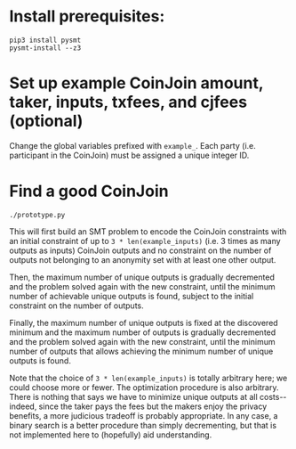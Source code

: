 # Install prerequisites:
```
pip3 install pysmt
pysmt-install --z3
```

# Set up example CoinJoin amount, taker, inputs, txfees, and cjfees (optional)

Change the global variables prefixed with `example_`. Each party (i.e. participant in the CoinJoin) must be assigned a unique integer ID.

# Find a good CoinJoin

```
./prototype.py
```

This will first build an SMT problem to encode the CoinJoin constraints with an initial constraint of up to `3 * len(example_inputs)` (i.e. 3 times as many outputs as inputs) CoinJoin outputs and no constraint on the number of outputs not belonging to an anonymity set with at least one other output.

Then, the maximum number of unique outputs is gradually decremented and the problem solved again with the new constraint, until the minimum number of achievable unique outputs is found, subject to the initial constraint on the number of outputs.

Finally, the maximum number of unique outputs is fixed at the discovered minimum and the maximum number of outputs is gradually decremented and the problem solved again with the new constraint, until the minimum number of outputs that allows achieving the minimum number of unique outputs is found.

Note that the choice of `3 * len(example_inputs)` is totally arbitrary here; we could choose more or fewer. The optimization procedure is also arbitrary. There is nothing that says we have to minimize unique outputs at all costs--indeed, since the taker pays the fees but the makers enjoy the privacy benefits, a more judicious tradeoff is probably appropriate. In any case, a binary search is a better procedure than simply decrementing, but that is not implemented here to (hopefully) aid understanding.
